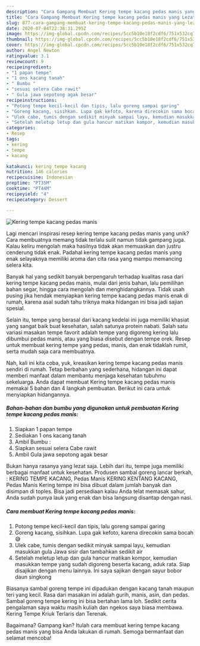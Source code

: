 ```yaml
---
description: "Cara Gampang Membuat Kering tempe kacang pedas manis yang Lezat Sekali"
title: "Cara Gampang Membuat Kering tempe kacang pedas manis yang Lezat Sekali"
slug: 877-cara-gampang-membuat-kering-tempe-kacang-pedas-manis-yang-lezat-sekali
date: 2020-07-04T22:38:31.295Z
image: https://img-global.cpcdn.com/recipes/5cc5b10e18f2cdf6/751x532cq70/kering-tempe-kacang-pedas-manis-foto-resep-utama.jpg
thumbnail: https://img-global.cpcdn.com/recipes/5cc5b10e18f2cdf6/751x532cq70/kering-tempe-kacang-pedas-manis-foto-resep-utama.jpg
cover: https://img-global.cpcdn.com/recipes/5cc5b10e18f2cdf6/751x532cq70/kering-tempe-kacang-pedas-manis-foto-resep-utama.jpg
author: Angel Newton
ratingvalue: 3.1
reviewcount: 9
recipeingredient:
- "1 papan tempe"
- "1 ons kacang tanah"
- " Bumbu "
- "sesuai selera Cabe rawit"
- " Gula jawa sepotong agak besar"
recipeinstructions:
- "Potong tempe kecil-kecil dan tipis, lalu goreng sampai garing"
- "Goreng kacang, sisihkan. Lupa gak kefoto, karena direcokin sama bocah 😅"
- "Ulek cabe, tumis dengan sedikit minyak sampai layu, kemudian masukkan gula Jawa sisir dan tambahkan sedikit air"
- "Setelah meletup letup dan gula hancur matikan kompor, kemudian masukkan tempe yang sudah digoreng beserta kacang, aduk rata. Siap disajikan dengan menu lainnya. Ini saya sajikan dengan sayur bobor daun singkong"
categories:
- Resep
tags:
- kering
- tempe
- kacang

katakunci: kering tempe kacang 
nutrition: 146 calories
recipecuisine: Indonesian
preptime: "PT35M"
cooktime: "PT44M"
recipeyield: "4"
recipecategory: Dessert

---
```



![Kering tempe kacang pedas manis](https://img-global.cpcdn.com/recipes/5cc5b10e18f2cdf6/751x532cq70/kering-tempe-kacang-pedas-manis-foto-resep-utama.jpg)

Lagi mencari inspirasi resep kering tempe kacang pedas manis yang unik? Cara membuatnya memang tidak terlalu sulit namun tidak gampang juga. Kalau keliru mengolah maka hasilnya tidak akan memuaskan dan justru cenderung tidak enak. Padahal kering tempe kacang pedas manis yang enak selayaknya memiliki aroma dan cita rasa yang mampu memancing selera kita.

Banyak hal yang sedikit banyak berpengaruh terhadap kualitas rasa dari kering tempe kacang pedas manis, mulai dari jenis bahan, lalu pemilihan bahan segar, hingga cara mengolah dan menghidangkannya. Tidak usah pusing jika hendak menyiapkan kering tempe kacang pedas manis enak di rumah, karena asal sudah tahu triknya maka hidangan ini bisa jadi sajian spesial.

Selain itu, tempe yang berasal dari kacang kedelai ini juga memiliki khasiat yang sangat baik buat kesehatan, salah satunya protein nabati. Salah satu variasi masakan tempe favorit adalah tempe yang digoreng kering lalu dibumbui pedas manis, atau yang biasa disebut dengan tempe orek. Resep untuk membuat kering tempe yang pedas, manis, dan enak tidaklah rumit, serta mudah saja cara membuatnya.


Nah, kali ini kita coba, yuk, kreasikan kering tempe kacang pedas manis sendiri di rumah. Tetap berbahan yang sederhana, hidangan ini dapat memberi manfaat dalam membantu menjaga kesehatan tubuhmu sekeluarga. Anda dapat membuat Kering tempe kacang pedas manis memakai 5 bahan dan 4 langkah pembuatan. Berikut ini cara untuk menyiapkan hidangannya.

<!--inarticleads1-->

##### Bahan-bahan dan bumbu yang digunakan untuk pembuatan Kering tempe kacang pedas manis:

1. Siapkan 1 papan tempe
1. Sediakan 1 ons kacang tanah
1. Ambil  Bumbu :
1. Siapkan sesuai selera Cabe rawit
1. Ambil  Gula jawa sepotong agak besar


Bukan hanya rasanya yang lezat saja. Lebih dari itu, tempe juga memiliki berbagai manfaat untuk kesehatan. Produsen sambal goreng lancar berkah, : KERING TEMPE KACANG, Pedas Manis KERING KENTANG KACANG, Pedas Manis Kering tempe ini bisa dibuat dalam jumlah banyak dan disimpan di toples. Bisa jadi persediaan kalau Anda telat memasak sahur, Anda sudah punya lauk yang enak dan bisa langsung disantap dengan nasi. 

<!--inarticleads2-->

##### Cara membuat Kering tempe kacang pedas manis:

1. Potong tempe kecil-kecil dan tipis, lalu goreng sampai garing
1. Goreng kacang, sisihkan. Lupa gak kefoto, karena direcokin sama bocah 😅
1. Ulek cabe, tumis dengan sedikit minyak sampai layu, kemudian masukkan gula Jawa sisir dan tambahkan sedikit air
1. Setelah meletup letup dan gula hancur matikan kompor, kemudian masukkan tempe yang sudah digoreng beserta kacang, aduk rata. Siap disajikan dengan menu lainnya. Ini saya sajikan dengan sayur bobor daun singkong


Biasanya sambal goreng tempe ini dipadukan dengan kacang tanah maupun teri yang kecil. Rasa dari masakan ini adalah gurih, manis, asin, dan pedas. Sambal goreng tempe kering ini bisa bertahan lama loh. Sedikit cerita pengalaman saya waktu masih kuliah dan ngekos saya biasa membawa. Kering Tempe Kriuk Terlaris dan Terenak. 

Bagaimana? Gampang kan? Itulah cara membuat kering tempe kacang pedas manis yang bisa Anda lakukan di rumah. Semoga bermanfaat dan selamat mencoba!
